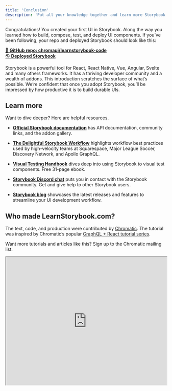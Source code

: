 ```yaml
---
title: 'Conclusion'
description: 'Put all your knowledge together and learn more Storybook techniques'
---
```


Congratulations! You created your first UI in Storybook. Along the way you learned how to build, compose, test, and deploy UI components. If you’ve been following, your repo and deployed Storybook should look like this:

[📕 **GitHub repo: chromaui/learnstorybook-code**](https://github.com/chromaui/learnstorybook-code/tree/vue)
<br/>
[🌎 **Deployed Storybook**](https://clever-banach-415c03.netlify.app/)

Storybook is a powerful tool for React, React Native, Vue, Angular, Svelte and many others frameworks. It has a thriving developer community and a wealth of addons. This introduction scratches the surface of what’s possible. We’re confident that once you adopt Storybook, you’ll be impressed by how productive it is to build durable UIs.

## Learn more

Want to dive deeper? Here are helpful resources.

- [**Official Storybook documentation**](https://storybook.js.org/docs/vue/get-started/introduction) has API documentation, community links, and the addon gallery.

- [**The Delightful Storybook Workflow**](https://www.chromatic.com/blog/the-delightful-storybook-workflow) highlights workflow best practices used by high-velocity teams at Squarespace, Major League Soccer, Discovery Network, and Apollo GraphQL.

- [**Visual Testing Handbook**](https://www.learnstorybook.com/visual-testing-handbook/) dives deep into using Storybook to visual test components. Free 31-page ebook.

- [**Storybook Discord chat**](https://discord.gg/UUt2PJb) puts you in contact with the Storybook community. Get and give help to other Storybook users.

- [**Storybook blog**](https://medium.com/storybookjs) showcases the latest releases and features to streamline your UI development workflow.

## Who made LearnStorybook.com?

The text, code, and production were contributed by [Chromatic](https://www.chromatic.com/). The tutorial was inspired by Chromatic’s popular [GraphQL + React tutorial series](https://www.chromatic.com/blog/graphql-react-tutorial-part-1-6).

Want more tutorials and articles like this? Sign up to the Chromatic mailing list.

<iframe style="height:400px;width:100%;max-width:800px;margin:0px auto;" src="https://upscri.be/bface0?as_embed"></iframe>
